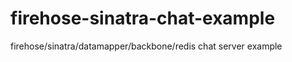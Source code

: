 firehose-sinatra-chat-example
=============================

firehose/sinatra/datamapper/backbone/redis chat server example